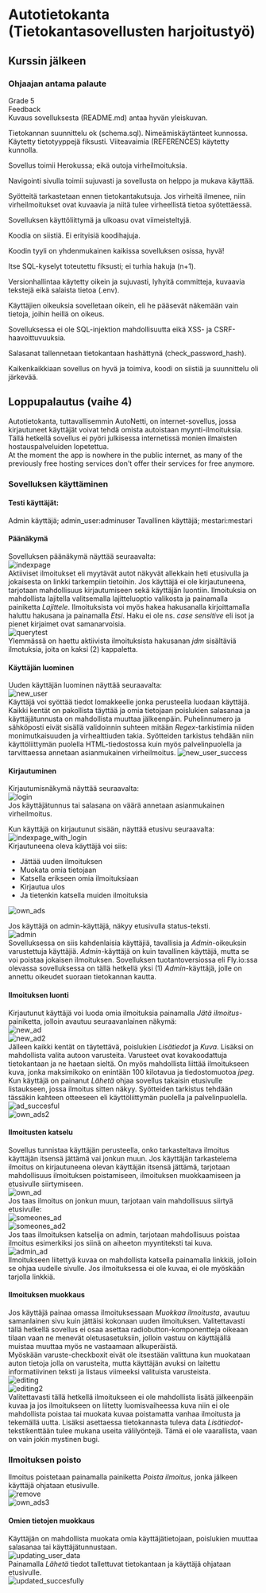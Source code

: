# Autotietokanta (Tietokantasovellusten harjoitustyö)  

## Kurssin jälkeen  

### Ohjaajan antama palaute  
Grade 5  
Feedback  
Kuvaus sovelluksesta (README.md) antaa hyvän yleiskuvan.  

Tietokannan suunnittelu ok (schema.sql). Nimeämiskäytänteet kunnossa. Käytetty tietotyyppejä fiksusti. Viiteavaimia (REFERENCES) käytetty kunnolla.  

Sovellus toimii Herokussa; eikä outoja virheilmoituksia.  

Navigointi sivulla toimii sujuvasti ja sovellusta on helppo ja mukava käyttää.  

Syötteitä tarkastetaan ennen tietokantakutsuja. Jos virheitä ilmenee, niin virheilmoitukset ovat kuvaavia ja niitä tulee virheellistä tietoa syötettäessä.  

Sovelluksen käyttöliittymä ja ulkoasu ovat viimeisteltyjä.  

Koodia on siistiä. Ei erityisiä koodihajuja.  

Koodin tyyli on yhdenmukainen kaikissa sovelluksen osissa, hyvä!  

Itse SQL-kyselyt toteutettu fiksusti; ei turhia hakuja (n+1).  

Versionhallintaa käytetty oikein ja sujuvasti, lyhyitä committeja, kuvaavia tekstejä eikä salaista tietoa (.env).  

Käyttäjien oikeuksia sovelletaan oikein, eli he pääsevät näkemään vain tietoja, joihin heillä on oikeus.  

Sovelluksessa ei ole SQL-injektion mahdollisuutta eikä XSS- ja CSRF-haavoittuvuuksia.  

Salasanat tallennetaan tietokantaan hashättynä (check_password_hash).  

Kaikenkaikkiaan sovellus on hyvä ja toimiva, koodi on siistiä ja suunnittelu oli järkevää.  

## Loppupalautus (vaihe 4)  

Autotietokanta, tuttavallisemmin AutoNetti, on internet-sovellus, jossa kirjautuneet käyttäjät voivat tehdä omista autoistaan myynti-ilmoituksia.  
Tällä hetkellä sovellus ei pyöri julkisessa internetissä monien ilmaisten hostauspalveluiden lopetettua.  
At the moment the app is nowhere in the public internet, as many of the previously free hosting services don't offer their services for free anymore.  

### Sovelluksen käyttäminen  

#### Testi käyttäjät:  
Admin käyttäjä; admin_user:adminuser
Tavallinen käyttäjä; mestari:mestari

#### Päänäkymä
Sovelluksen päänäkymä näyttää seuraavalta:  
![indexpage](photos/index_without_login.png)  
Aktiiviset ilmoitukset eli myytävät autot näkyvät allekkain heti etusivulla ja jokaisesta on linkki tarkempiin
tietoihin. Jos käyttäjä ei ole kirjautuneena, tarjotaan mahdollisuus kirjautumiseen sekä käyttäjän luontiin. Ilmoituksia on mahdollista lajitella valitsemalla lajitteluoptio valikosta ja painamalla painiketta *Lajittele*. Ilmoituksista voi myös hakea hakusanalla kirjoittamalla haluttu hakusana ja painamalla *Etsi*. Haku ei ole ns. *case sensitive* eli isot ja pienet kirjaimet ovat samanarvoisia.  
![querytest](photos/query_test.png)  
Ylemmässä on haettu aktiivista ilmoituksista hakusanan *jdm* sisältäviä ilmotuksia, joita on kaksi (2) kappaletta.  

#### Käyttäjän luominen  
Uuden käyttäjän luominen näyttää seuraavalta:  
![new_user](photos/new_user.png)  
Käyttäjä voi syöttää tiedot lomakkeelle jonka perusteella luodaan käyttäjä. Kaikki kentät on pakollista täyttää ja omia tietojaan poislukien salasanaa ja käyttäjätunnusta on mahdollista muuttaa jälkeenpäin. Puhelinnumero ja sähköposti eivät sisällä validoinnin suhteen mitään *Regex*-tarkistimia niiden monimutkaisuuden ja virhealttiuden takia. Syötteiden tarkistus tehdään niin käyttöliittymän puolella HTML-tiedostossa kuin myös palvelinpuolella ja tarvittaessa annetaan asianmukainen virheilmoitus. 
![new_user_success](photos/new_user_succesful.png) 

#### Kirjautuminen  
Kirjautumisnäkymä näyttää seuraavalta:  
![login](photos/login_with_user.png)  
Jos käyttäjätunnus tai salasana on väärä annetaan asianmukainen virheilmoitus.  

Kun käyttäjä on kirjautunut sisään, näyttää etusivu seuraavalta:  
![indexpage_with_login](photos/succesful_login.png)  
Kirjautuneena oleva käyttäjä voi siis:  
* Jättää uuden ilmoituksen  
* Muokata omia tietojaan  
* Katsella erikseen omia ilmoituksiaan
* Kirjautua ulos
* Ja tietenkin katsella muiden ilmoituksia  

![own_ads](photos/own_ads_Empty.png)  

Jos käyttäjä on admin-käyttäjä, näkyy etusivulla status-teksti.  
![admin](photos/admin_index.png)  
Sovelluksessa on siis kahdenlaisia käyttäjiä, tavallisia ja *Admin*-oikeuksin varustettuja käyttäjiä. *Admin*-käyttäjä on kuin tavallinen käyttäjä, mutta se voi poistaa jokaisen ilmoituksen. Sovelluksen tuotantoversiossa eli Fly.io:ssa olevassa sovelluksessa on tällä hetkellä yksi (1) *Admin*-käyttäjä, jolle on annettu oikeudet suoraan tietokannan kautta.  

#### Ilmoituksen luonti  
Kirjautunut käyttäjä voi luoda omia ilmoituksia painamalla *Jätä ilmoitus*-painiketta, jolloin avautuu seuraavanlainen näkymä:  
![new_ad](photos/new_ad1.png)  
![new_ad2](photos/new_ad2.png)  
Jälleen kaikki kentät on täytettävä, poislukien *Lisätiedot* ja *Kuva*. Lisäksi on mahdollista valita autoon varusteita. Varusteet ovat kovakoodattuja tietokantaan ja ne haetaan sieltä. On myös mahdollista liittää ilmoitukseen kuva, jonka maksimikoko on enintään 100 kilotavua ja tiedostomuotoa *jpeg*.   
Kun käyttäjä on painanut *Lähetä* ohjaa sovellus takaisin etusivulle listaukseen, jossa ilmoitus sitten näkyy. Syötteiden tarkistus tehdään tässäkin kahteen otteeseen eli käyttöliittymän puolella ja palvelinpuolella.  
![ad_succesful](photos/car_added_succesfully.png)  
![own_ads2](photos/own_ads.png)

#### Ilmoitusten katselu  
Sovellus tunnistaa käyttäjän perusteella, onko tarkasteltava ilmoitus käyttäjän itsensä jättämä vai jonkun muun. Jos käyttäjän tarkastelema ilmoitus on kirjautuneena olevan käyttäjän itsensä jättämä, tarjotaan mahdollisuus ilmoituksen poistamiseen, ilmoituksen muokkaamiseen ja etusivulle siirtymiseen.  
![own_ad](photos/viewing_own_ad.png)  
Jos taas ilmoitus on jonkun muun, tarjotaan vain mahdollisuus siirtyä etusivulle:  
![someones_ad](photos/visitor_ad1.png)  
![someones_ad2](photos/visitor_ad2.png)  
Jos taas ilmoituksen katselija on admin, tarjotaan mahdollisuus poistaa ilmoitus esimerkiksi jos siinä on aiheeton myyntiteksti tai kuva.  
![admin_ad](photos/viewing_as_Admin.png)  
Ilmoitukseen liitettyä kuvaa on mahdollista katsella painamalla linkkiä, jolloin se ohjaa uudelle sivulle. Jos ilmoituksessa ei ole kuvaa, ei ole myöskään tarjolla linkkiä.

#### Ilmoituksen muokkaus
Jos käyttäjä painaa omassa ilmoituksessaan *Muokkaa ilmoitusta*, avautuu samanlainen sivu kuin jättäisi kokonaan uuden ilmoituksen. Valitettavasti tällä hetkellä sovellus ei osaa asettaa radiobutton-komponentteja oikeaan tilaan vaan ne menevät oletusasetuksiin, jolloin vastuu on käyttäjällä muistaa muuttaa myös ne vastaamaan alkuperäistä.  
Myöskään varuste-checkboxit eivät ole itsestään valittuna kun muokataan auton tietoja jolla on varusteita, mutta käyttäjän avuksi on laitettu informatiivinen teksti ja listaus viimeeksi valituista varusteista.  
![editing](photos/editing_own_ad1.png)  
![editing2](photos/edit2.png)  
Valitettavasti tällä hetkellä ilmoitukseen ei ole mahdollista lisätä jälkeenpäin kuvaa ja jos ilmoitukseen on liitetty luomisvaiheessa kuva niin ei ole mahdollista poistaa tai muokata kuvaa poistamatta vanhaa ilmoitusta ja tekemällä uutta. Lisäksi asettaessa tietokannasta tuleva data *Lisätiedot*-tekstikenttään tulee mukana useita välilyöntejä. Tämä ei ole vaarallista, vaan on vain jokin mystinen bugi.  

### Ilmoituksen poisto  
Ilmoitus poistetaan painamalla painiketta *Poista ilmoitus*, jonka jälkeen käyttäjä ohjataan etusivulle.  
![remove](photos/ad_removed_succesfully.png)  
![own_ads3](photos/own_ads2.png)  

#### Omien tietojen muokkaus  
Käyttäjän on mahdollista muokata omia käyttäjätietojaan, poislukien muuttaa salasanaa tai käyttäjätunnustaan.  
![updating_user_data](photos/change_user_info.png)  
Painamalla *Lähetä* tiedot tallettuvat tietokantaan ja käyttäjä ohjataan etusivulle.  
![updated_succesfully](photos/user_info_changed_succesfully.png)  